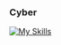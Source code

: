 ### Cyber

[![My Skills](https://skillicons.dev/icons?i=py,bash,vim,git,arch,kali,linux,mysql,arduino,bots,mongodb,express,react,nodejs,pwsh,tailwind,aws,docker,firebase,github,js,html,css,golang)](https://skillicons.dev)

<!--
**ch4r0niv/ch4r0niv** is a ✨ _special_ ✨ repository because its `README.md` (this file) appears on your GitHub profile.

Here are some ideas to get you started:

- 🔭 I’m currently working on ...
- 🌱 I’m currently learning ...
- 👯 I’m looking to collaborate on ...
- 🤔 I’m looking for help with ...
- 💬 Ask me about ...
- 📫 How to reach me: ...
- 😄 Pronouns: ...
- ⚡ Fun fact: ...
-->
